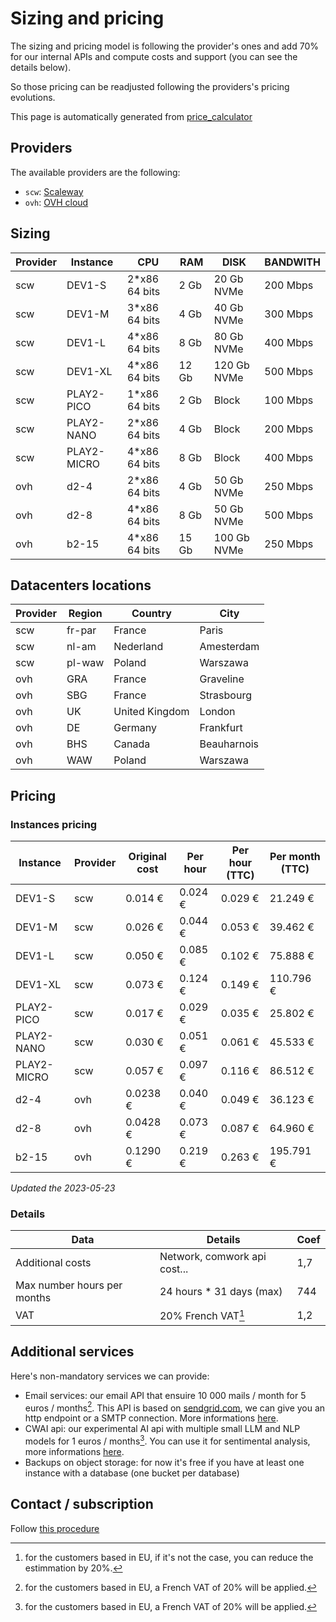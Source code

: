 # Sizing and pricing

The sizing and pricing model is following the provider's ones and add 70% for our internal APIs and compute costs and support (you can see the details below).

So those pricing can be readjusted following the providers's pricing evolutions.

This page is automatically generated from [price_calculator](./price_calculator/README.md)

## Providers

The available providers are the following:

* `scw`: [Scaleway](https://www.scaleway.com)
* `ovh`: [OVH cloud](https://www.ovhcloud.com)

## Sizing

|Provider|Instance|CPU           |RAM    |DISK       |BANDWITH|
|--------|------------|--------------|-------|-----------|--------|
|scw     |DEV1-S      |2*x86 64 bits |2 Gb   |20 Gb NVMe |200 Mbps|
|scw     |DEV1-M      |3*x86 64 bits |4 Gb   |40 Gb NVMe |300 Mbps|
|scw     |DEV1-L      |4*x86 64 bits |8 Gb   |80 Gb NVMe |400 Mbps|
|scw     |DEV1-XL     |4*x86 64 bits |12 Gb  |120 Gb NVMe|500 Mbps|
|scw     |PLAY2-PICO  |1*x86 64 bits |2 Gb   |Block      |100 Mbps|
|scw     |PLAY2-NANO  |2*x86 64 bits |4 Gb   |Block      |200 Mbps|
|scw     |PLAY2-MICRO |4*x86 64 bits |8 Gb   |Block      |400 Mbps|
|ovh     |d2-4        |2*x86 64 bits |4 Gb   |50 Gb NVMe |250 Mbps|
|ovh     |d2-8        |4*x86 64 bits |8 Gb   |50 Gb NVMe |500 Mbps|
|ovh     |b2-15       |4*x86 64 bits |15 Gb  |100 Gb NVMe|250 Mbps|

## Datacenters locations

|Provider|Region|Country       |City       |
|--------|------|--------------|-----------|
|scw     |fr-par|France        |Paris      |
|scw     |nl-am |Nederland     |Amesterdam |
|scw     |pl-waw|Poland        |Warszawa   |
|ovh     |GRA   |France        |Graveline  |
|ovh     |SBG   |France        |Strasbourg |
|ovh     |UK    |United Kingdom|London     |
|ovh     |DE    |Germany       |Frankfurt  |
|ovh     |BHS   |Canada        |Beauharnois|
|ovh     |WAW   |Poland        |Warszawa   |

## Pricing

### Instances pricing

| Instance    | Provider | Original cost | Per hour | Per hour (TTC) | Per month (TTC) |
| ----------- | -------- | ------------- | -------- | -------------- | --------------- |
| DEV1-S      | scw      | 0.014 €       | 0.024 €  | 0.029 €        | 21.249 €        |
| DEV1-M      | scw      | 0.026 €       | 0.044 €  | 0.053 €        | 39.462 €        |
| DEV1-L      | scw      | 0.050 €       | 0.085 €  | 0.102 €        | 75.888 €        |
| DEV1-XL     | scw      | 0.073 €       | 0.124 €  | 0.149 €        | 110.796 €       |
| PLAY2-PICO  | scw      | 0.017 €       | 0.029 €  | 0.035 €        | 25.802 €        |
| PLAY2-NANO  | scw      | 0.030 €       | 0.051 €  | 0.061 €        | 45.533 €        |
| PLAY2-MICRO | scw      | 0.057 €       | 0.097 €  | 0.116 €        | 86.512 €        |
| d2-4        | ovh      | 0.0238 €      | 0.040 €  | 0.049 €        | 36.123 €        |
| d2-8        | ovh      | 0.0428 €      | 0.073 €  | 0.087 €        | 64.960 €        |
| b2-15       | ovh      | 0.1290 €      | 0.219 €  | 0.263 €        | 195.791 €       |


*Updated the 2023-05-23*

### Details

|Data  |Details|Coef |
|------|-------|-------|
|Additional costs|Network, comwork api cost...|1,7    |
|Max number hours per months|24 hours * 31 days (max)|744    |
|VAT   |20% French VAT[^1]|1,2    |

## Additional services

Here's non-mandatory services we can provide:

* Email services: our email API that ensuire 10 000 mails / month for 5 euros / months[^2]. This API is based on [sendgrid.com](https://www.sendgrid.com), we can give you an http endpoint or a SMTP connection. More informations [here](./tutorials/emailapi.md).
* CWAI api: our experimental AI api with multiple small LLM and NLP models for 1 euros / months[^3]. You can use it for sentimental analysis, more informations [here](./tutorials/cwai.md).
* Backups on object storage: for now it's free if you have at least one instance with a database (one bucket per database)

## Contact / subscription

Follow [this procedure](./subscription.md)

[^1]: for the customers based in EU, if it's not the case, you can reduce the estimmation by 20%. 
[^2]: for the customers based in EU, a French VAT of 20% will be applied.
[^3]: for the customers based in EU, a French VAT of 20% will be applied.
